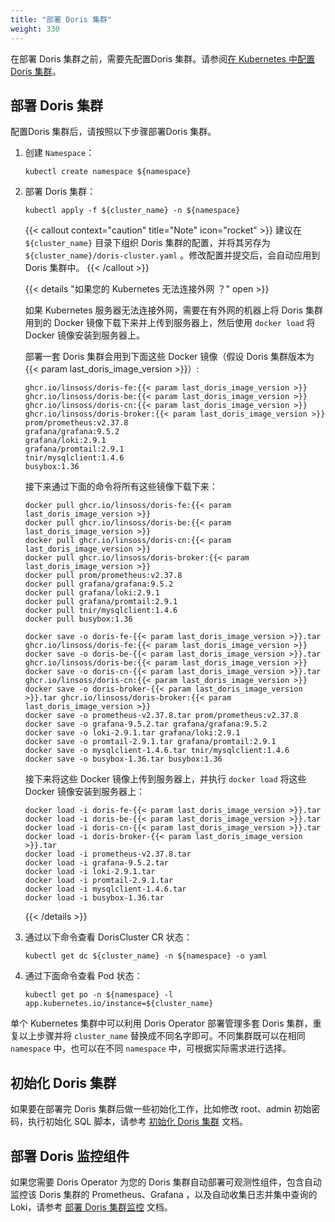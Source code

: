 ```yaml
---
title: "部署 Doris 集群"
weight: 330
---
```


在部署 Doris 集群之前，需要先配置Doris 集群。请参阅[在 Kubernetes 中配置 Doris 集群](../configure-doris-cluster)。

## 部署 Doris 集群

配置Doris 集群后，请按照以下步骤部署Doris 集群。

1. 创建 `Namespace`：

    ```shell
    kubectl create namespace ${namespace}
    ```

2. 部署 Doris 集群：

    ```shell
    kubectl apply -f ${cluster_name} -n ${namespace}
    ```
   {{< callout context="caution" title="Note" icon="rocket"  >}}
   建议在 `${cluster_name}` 目录下组织 Doris 集群的配置，并将其另存为 `${cluster_name}/doris-cluster.yaml`
   。修改配置并提交后，会自动应用到
   Doris 集群中。
   {{< /callout >}}

   {{< details "如果您的 Kubernetes 无法连接外网 ？" open >}}

   如果 Kubernetes 服务器无法连接外网，需要在有外网的机器上将 Doris 集群用到的 Docker
   镜像下载下来并上传到服务器上，然后使用 `docker load` 将 Docker 镜像安装到服务器上。

   部署一套 Doris 集群会用到下面这些 Docker 镜像（假设 Doris 集群版本为 {{< param last_doris_image_version >}}）:

    ```shell
    ghcr.io/linsoss/doris-fe:{{< param last_doris_image_version >}}
    ghcr.io/linsoss/doris-be:{{< param last_doris_image_version >}}
    ghcr.io/linsoss/doris-cn:{{< param last_doris_image_version >}}
    ghcr.io/linsoss/doris-broker:{{< param last_doris_image_version >}}
    prom/prometheus:v2.37.8
    grafana/grafana:9.5.2
    grafana/loki:2.9.1
    grafana/promtail:2.9.1
    tnir/mysqlclient:1.4.6
    busybox:1.36
    ```

   接下来通过下面的命令将所有这些镜像下载下来：

    ```shell
    docker pull ghcr.io/linsoss/doris-fe:{{< param last_doris_image_version >}}
    docker pull ghcr.io/linsoss/doris-be:{{< param last_doris_image_version >}}
    docker pull ghcr.io/linsoss/doris-cn:{{< param last_doris_image_version >}}
    docker pull ghcr.io/linsoss/doris-broker:{{< param last_doris_image_version >}}
    docker pull prom/prometheus:v2.37.8
    docker pull grafana/grafana:9.5.2
    docker pull grafana/loki:2.9.1
    docker pull grafana/promtail:2.9.1
    docker pull tnir/mysqlclient:1.4.6
    docker pull busybox:1.36
    
    docker save -o doris-fe-{{< param last_doris_image_version >}}.tar ghcr.io/linsoss/doris-fe:{{< param last_doris_image_version >}}
    docker save -o doris-be-{{< param last_doris_image_version >}}.tar ghcr.io/linsoss/doris-be:{{< param last_doris_image_version >}}
    docker save -o doris-cn-{{< param last_doris_image_version >}}.tar ghcr.io/linsoss/doris-cn:{{< param last_doris_image_version >}}
    docker save -o doris-broker-{{< param last_doris_image_version >}}.tar ghcr.io/linsoss/doris-broker:{{< param last_doris_image_version >}}
    docker save -o prometheus-v2.37.8.tar prom/prometheus:v2.37.8
    docker save -o grafana-9.5.2.tar grafana/grafana:9.5.2
    docker save -o loki-2.9.1.tar grafana/loki:2.9.1
    docker save -o promtail-2.9.1.tar grafana/promtail:2.9.1
    docker save -o mysqlclient-1.4.6.tar tnir/mysqlclient:1.4.6
    docker save -o busybox-1.36.tar busybox:1.36
    ```

   接下来将这些 Docker 镜像上传到服务器上，并执行 `docker load` 将这些 Docker 镜像安装到服务器上：

    ```shell
    docker load -i doris-fe-{{< param last_doris_image_version >}}.tar
    docker load -i doris-be-{{< param last_doris_image_version >}}.tar
    docker load -i doris-cn-{{< param last_doris_image_version >}}.tar
    docker load -i doris-broker-{{< param last_doris_image_version >}}.tar
    docker load -i prometheus-v2.37.8.tar
    docker load -i grafana-9.5.2.tar
    docker load -i loki-2.9.1.tar
    docker load -i promtail-2.9.1.tar
    docker load -i mysqlclient-1.4.6.tar
    docker load -i busybox-1.36.tar
    ```

   {{< /details >}}

3. 通过以下命令查看 DorisCluster CR 状态：

    ```shell
    kubectl get dc ${cluster_name} -n ${namespace} -o yaml
    ```

4. 通过下面命令查看 Pod 状态：

    ```shell
    kubectl get po -n ${namespace} -l app.kubernetes.io/instance=${cluster_name}
    ```

单个 Kubernetes 集群中可以利用 Doris Operator 部署管理多套 Doris 集群，重复以上步骤并将 `cluster_name`
替换成不同名字即可。不同集群既可以在相同 `namespace` 中，也可以在不同 `namespace` 中，可根据实际需求进行选择。

## 初始化 Doris 集群

如果要在部署完 Doris 集群后做一些初始化工作，比如修改 root、admin 初始密码，执行初始化 SQL
脚本，请参考 [初始化 Doris 集群](../initialize-doris-cluster) 文档。

## 部署 Doris 监控组件

如果您需要 Doris Operator 为您的 Doris 集群自动部署可观测性组件，包含自动监控该 Doris 集群的 Prometheus、Grafana
，以及自动收集日志并集中查询的 Loki，请参考 [部署 Doris 集群监控](../deploy-monitor-for-doris-cluster) 文档。
